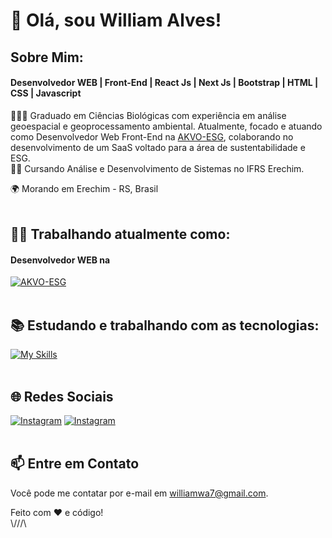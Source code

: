 # 👋 Olá, sou William Alves!

## Sobre Mim:

#### Desenvolvedor WEB | Front-End | React Js | Next Js | Bootstrap | HTML | CSS | Javascript

🧔🏻‍♂️ Graduado em Ciências Biológicas com experiência em análise geoespacial e geoprocessamento ambiental. Atualmente, focado e atuando como Desenvolvedor Web Front-End na [AKVO-ESG](https://www.akvo-esg.com/), colaborando no desenvolvimento de um SaaS voltado para a área de sustentabilidade e ESG. </br>
👨‍🎓 Cursando Análise e Desenvolvimento de Sistemas no IFRS Erechim.

🌍 Morando em Erechim - RS, Brasil </br></br>

## 👨‍💻 Trabalhando atualmente como:
#### **Desenvolvedor WEB** na
[![AKVO-ESG](https://static.wixstatic.com/media/a7eae7_6a2c29a2429140b2b3a53754cfd9119a~mv2.png/v1/fill/w_183,h_49,al_c,q_85,usm_0.66_1.00_0.01,enc_auto/AKVO_1.png)](https://www.akvo-esg.com/) </br></br>




## 📚 Estudando e trabalhando com as tecnologias:
[![My Skills](https://skillicons.dev/icons?i=html,css,js,react,nextjs,nodejs,bootstrap,git,github,figma,py,mysql,wordpress)](https://github.com/williamwa7) </br></br>


## 🌐 Redes Sociais

[![Instagram](https://skillicons.dev/icons?i=instagram)](https://www.instagram.com/williamwa7/)
[![Instagram](https://skillicons.dev/icons?i=linkedin)](https://www.linkedin.com/in/williamwa7/) </br></br>


## 📫 Entre em Contato
Você pode me contatar por e-mail em williamwa7@gmail.com.

Feito com ❤️ e código!
</br>\\///\\

